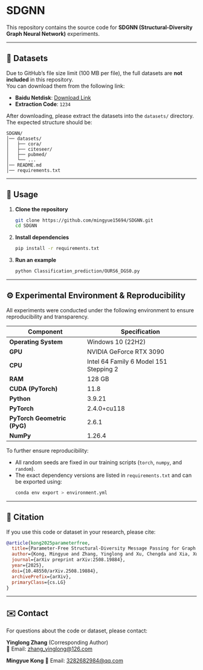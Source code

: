 # SDGNN

This repository contains the source code for **SDGNN (Structural-Diversity Graph Neural Network)** experiments.

---

## 📂 Datasets

Due to GitHub’s file size limit (100 MB per file), the full datasets are **not included** in this repository.  
You can download them from the following link:

- **Baidu Netdisk**: [Download Link](https://pan.baidu.com/s/1TZ_U9PQmMMORPnehdY1QgA)  
- **Extraction Code**: `1234`

After downloading, please extract the datasets into the `datasets/` directory.  
The expected structure should be:

```
SDGNN/
│── datasets/
│   ├── cora/
│   ├── citeseer/
│   ├── pubmed/
│   └── ...
│── README.md
│── requirements.txt
```

---

## 🚀 Usage

1. **Clone the repository**
   ```bash
   git clone https://github.com/mingyue15694/SDGNN.git
   cd SDGNN
   ```

2. **Install dependencies**
   ```bash
   pip install -r requirements.txt
   ```

3. **Run an example**
   ```bash
   python Classification_prediction/OURS6_DGS0.py
   ```

---

## ⚙️ Experimental Environment & Reproducibility

All experiments were conducted under the following environment to ensure reproducibility and transparency.

| Component | Specification |
|------------|---------------|
| **Operating System** | Windows 10 (22H2) |
| **GPU** | NVIDIA GeForce RTX 3090 |
| **CPU** | Intel 64 Family 6 Model 151 Stepping 2 |
| **RAM** | 128 GB |
| **CUDA (PyTorch)** | 11.8 |
| **Python** | 3.9.21 |
| **PyTorch** | 2.4.0+cu118 |
| **PyTorch Geometric (PyG)** | 2.6.1 |
| **NumPy** | 1.26.4 |

To further ensure reproducibility:
- All random seeds are fixed in our training scripts (`torch`, `numpy`, and `random`).
- The exact dependency versions are listed in `requirements.txt` and can be exported using:
  ```bash
  conda env export > environment.yml


---

## 📖 Citation

If you use this code or dataset in your research, please cite:

```bibtex
@article{kong2025parameterfree,
  title={Parameter-Free Structural-Diversity Message Passing for Graph Neural Networks},
  author={Kong, Mingyue and Zhang, Yinglong and Xu, Chengda and Xia, Xuewen and Xu, Xing},
  journal={arXiv preprint arXiv:2508.19884},
  year={2025},
  doi={10.48550/arXiv.2508.19884},
  archivePrefix={arXiv},
  primaryClass={cs.LG}
}
```

---

## ✉️ Contact

For questions about the code or dataset, please contact:  

**Yinglong Zhang** (Corresponding Author)  
📧 Email: [zhang_yinglong@126.com](mailto:zhang_yinglong@126.com)

**Mingyue Kong**
📧 Email: [3282682984@qq.com](mailto:3282682984@qq.com)
